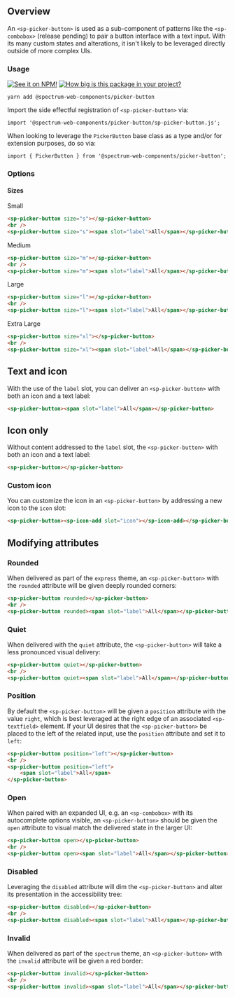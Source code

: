 ## Overview

An `<sp-picker-button>` is used as a sub-component of patterns like the `<sp-combobox>` (release pending) to pair a button interface with a text input. With its many custom states and alterations, it isn't likely to be leveraged directly outside of more complex UIs.

### Usage

[![See it on NPM!](https://img.shields.io/npm/v/@spectrum-web-components/picker-button?style=for-the-badge)](https://www.npmjs.com/package/@spectrum-web-components/picker-button)
[![How big is this package in your project?](https://img.shields.io/bundlephobia/minzip/@spectrum-web-components/picker-button?style=for-the-badge)](https://bundlephobia.com/result?p=@spectrum-web-components/picker-button)

```
yarn add @spectrum-web-components/picker-button
```

Import the side effectful registration of `<sp-picker-button>` via:

```
import '@spectrum-web-components/picker-button/sp-picker-button.js';
```

When looking to leverage the `PickerButton` base class as a type and/or for extension purposes, do so via:

```
import { PickerButton } from '@spectrum-web-components/picker-button';
```

### Options

#### Sizes

<sp-tabs selected="m" auto label="Size attribute options">
<sp-tab value="s">Small</sp-tab>
<sp-tab-panel value="s">

```html
<sp-picker-button size="s"></sp-picker-button>
<br />
<sp-picker-button size="s"><span slot="label">All</span></sp-picker-button>
```

</sp-tab-panel>
<sp-tab value="m">Medium</sp-tab>
<sp-tab-panel value="m">

```html
<sp-picker-button size="m"></sp-picker-button>
<br />
<sp-picker-button size="m"><span slot="label">All</span></sp-picker-button>
```

</sp-tab-panel>
<sp-tab value="l">Large</sp-tab>
<sp-tab-panel value="l">

```html
<sp-picker-button size="l"></sp-picker-button>
<br />
<sp-picker-button size="l"><span slot="label">All</span></sp-picker-button>
```

</sp-tab-panel>
<sp-tab value="xl">Extra Large</sp-tab>
<sp-tab-panel value="xl">

```html
<sp-picker-button size="xl"></sp-picker-button>
<br />
<sp-picker-button size="xl"><span slot="label">All</span></sp-picker-button>
```

</sp-tab-panel>
</sp-tabs>

## Text and icon

With the use of the `label` slot, you can deliver an `<sp-picker-button>` with both an icon and a text label:

```html
<sp-picker-button><span slot="label">All</span></sp-picker-button>
```

## Icon only

Without content addressed to the `label` slot, the `<sp-picker-button>` with both an icon and a text label:

```html
<sp-picker-button></sp-picker-button>
```

### Custom icon

You can customize the icon in an `<sp-picker-button>` by addressing a new icon to the `icon` slot:

```html
<sp-picker-button><sp-icon-add slot="icon"></sp-icon-add></sp-picker-button>
```

## Modifying attributes

### Rounded

When delivered as part of the `express` theme, an `<sp-picker-button>` with the `rounded` attribute will be given deeply rounded corners:

```html
<sp-picker-button rounded></sp-picker-button>
<br />
<sp-picker-button rounded><span slot="label">All</span></sp-picker-button>
```

### Quiet

When delivered with the `quiet` attribute, the `<sp-picker-button>` will take a less pronounced visual delivery:

```html
<sp-picker-button quiet></sp-picker-button>
<br />
<sp-picker-button quiet><span slot="label">All</span></sp-picker-button>
```

### Position

By default the `<sp-picker-button>` will be given a `position` attribute with the value `right`, which is best leveraged at the right edge of an associated `<sp-textfield>` element. If your UI desires that the `<sp-picker-button>` be placed to the left of the related input, use the `position` attribute and set it to `left`:

```html
<sp-picker-button position="left"></sp-picker-button>
<br />
<sp-picker-button position="left">
    <span slot="label">All</span>
</sp-picker-button>
```

### Open

When paired with an expanded UI, e.g. an `<sp-combobox>` with its autocomplete options visible, an `<sp-picker-button>` should be given the `open` attribute to visual match the delivered state in the larger UI:

```html
<sp-picker-button open></sp-picker-button>
<br />
<sp-picker-button open><span slot="label">All</span></sp-picker-button>
```

### Disabled

Leveraging the `disabled` attribute will dim the `<sp-picker-button>` and alter its presentation in the accessibility tree:

```html
<sp-picker-button disabled></sp-picker-button>
<br />
<sp-picker-button disabled><span slot="label">All</span></sp-picker-button>
```

### Invalid

When delivered as part of the `spectrum` theme, an `<sp-picker-button>` with the `invalid` attribute will be given a red border:

```html
<sp-picker-button invalid></sp-picker-button>
<br />
<sp-picker-button invalid><span slot="label">All</span></sp-picker-button>
```
